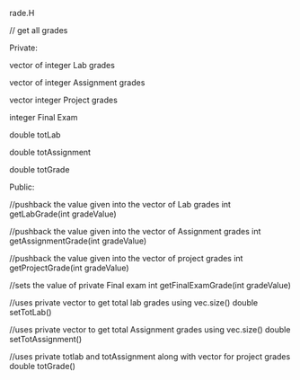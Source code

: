 rade.H

// get all grades 

Private:

  vector of integer Lab grades
  
  vector of integer Assignment grades
  
  vector integer Project grades
  
  integer Final Exam
  
  double totLab
  
  double totAssignment
  
  double totGrade
  
  
 Public:
 
//pushback the value given into the vector of Lab grades
 int getLabGrade(int gradeValue)

//pushback the value given into the vector of Assignment grades
int getAssignmentGrade(int gradeValue)

//pushback the value given into the vector of project grades
int getProjectGrade(int gradeValue)

//sets the value of private Final exam
int getFinalExamGrade(int gradeValue)

//uses private vector to get total lab grades using vec.size()
double setTotLab()

//uses private vector to get total Assignment grades using vec.size()
double setTotAssignment()

//uses private totlab and totAssignment along with vector for project grades
double totGrade()
